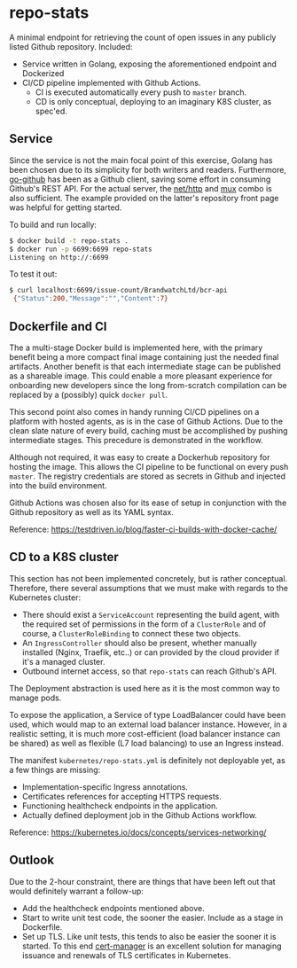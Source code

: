 # repo-stats
A minimal endpoint for retrieving the count of open issues in any publicly listed Github repository.
Included:
- Service written in Golang, exposing the aforementioned endpoint and Dockerized
- CI/CD pipeline implemented with Github Actions.
    * CI is executed automatically every push to `master` branch.
    * CD is only conceptual, deploying to an imaginary K8S cluster, as spec'ed.

## Service
Since the service is not the main focal point of this exercise, Golang has been chosen due to its simplicity for both writers and readers.
Furthermore, [go-github](https://github.com/google/go-github) has been as a Github client, saving some effort in consuming Github's REST API.
For the actual server, the [net/http](https://pkg.go.dev/net/http) and [mux](https://github.com/gorilla/mux) combo is also sufficient.
The example provided on the latter's repository front page was helpful for getting started.

To build and run locally:
```bash
$ docker build -t repo-stats .
$ docker run -p 6699:6699 repo-stats
Listening on http://:6699
```
To test it out:
```bash
$ curl localhost:6699/issue-count/BrandwatchLtd/bcr-api
 {"Status":200,"Message":"","Content":7}
```

## Dockerfile and CI
The a multi-stage Docker build is implemented here, with the primary benefit being a more compact final image containing just the needed final artifacts.
Another benefit is that each intermediate stage can be published as a shareable image.
This could enable a more pleasant experience for onboarding new developers since the long from-scratch compilation can be replaced by a (possibly) quick `docker pull`.

This second point also comes in handy running CI/CD pipelines on a platform with hosted agents, as is in the case of Github Actions. Due to the clean slate nature of every build, caching must be accomplished by pushing intermediate stages.
This precedure is demonstrated in the workflow.

Although not required, it was easy to create a Dockerhub repository for hosting the image. This allows the CI pipeline to be functional on every push `master`.
The registry credentials are stored as secrets in Github and injected into the build environment.

Github Actions was chosen also for its ease of setup in conjunction with the Github repository as well as its YAML syntax.

Reference: https://testdriven.io/blog/faster-ci-builds-with-docker-cache/

## CD to a K8S cluster
This section has not been implemented concretely, but is rather conceptual. Therefore, there several assumptions that we must make with regards to the Kubernetes cluster:
- There should exist a `ServiceAccount` representing the build agent, with the required set of permissions in the form of a `ClusterRole` and of course, a `ClusterRoleBinding` to connect these two objects.
- An `IngressController` should also be present, whether manually installed (Nginx, Traefik, etc..) or can provided by the cloud provider if it's a managed cluster.
- Outbound internet access, so that `repo-stats` can reach Github's API.

The Deployment abstraction is used here as it is the most common way to manage pods.

To expose the application, a Service of type LoadBalancer could have been used, which would map to an external load balancer instance. However, in a realistic setting, it is much more cost-efficient (load balancer instance can be shared) as well as flexible (L7 load balancing) to use an Ingress instead.

The manifest `kubernetes/repo-stats.yml` is definitely not deployable yet, as a few things are missing:
- Implementation-specific Ingress annotations.
- Certificates references for accepting HTTPS requests.
- Functioning healthcheck endpoints in the application.
- Actually defined deployment job in the Github Actions workflow.

Reference: https://kubernetes.io/docs/concepts/services-networking/

## Outlook
Due to the 2-hour constraint, there are things that have been left out that would definitely warrant a follow-up:
- Add the healthcheck endpoints mentioned above.
- Start to write unit test code, the sooner the easier. Include as a stage in Dockerfile.
- Set up TLS. Like unit tests, this tends to also be easier the sooner it is started. To this end [cert-manager](https://cert-manager.io/) is an excellent solution for managing issuance and renewals of TLS certificates in Kubernetes.
